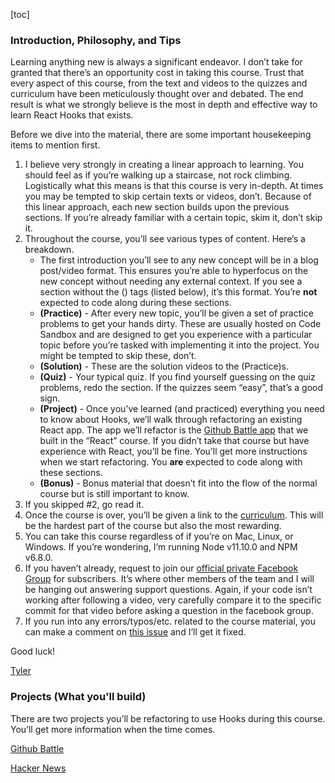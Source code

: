 [toc]

### Introduction, Philosophy, and Tips

Learning anything new is always a significant endeavor. I don’t take for granted that there’s an opportunity cost in taking this course. Trust that every aspect of this course, from the text and videos to the quizzes and curriculum have been meticulously thought over and debated. The end result is what we strongly believe is the most in depth and effective way to learn React Hooks that exists.

Before we dive into the material, there are some important housekeeping items to mention first.

1. I believe very strongly in creating a linear approach to learning. You should feel as if you’re walking up a staircase, not rock climbing. Logistically what this means is that this course is very in-depth. At times you may be tempted to skip certain texts or videos, don’t. Because of this linear approach, each new section builds upon the previous sections. If you’re already familiar with a certain topic, skim it, don’t skip it.
2. Throughout the course, you’ll see various types of content. Here’s a breakdown.
   - The first introduction you’ll see to any new concept will be in a blog post/video format. This ensures you’re able to hyperfocus on the new concept without needing any external context. If you see a section without the () tags (listed below), it’s this format. You’re **not** expected to code along during these sections.
   - **(Practice)** - After every new topic, you’ll be given a set of practice problems to get your hands dirty. These are usually hosted on Code Sandbox and are designed to get you experience with a particular topic before you’re tasked with implementing it into the project. You might be tempted to skip these, don’t.
   - **(Solution)** - These are the solution videos to the (Practice)s.
   - **(Quiz)** - Your typical quiz. If you find yourself guessing on the quiz problems, redo the section. If the quizzes seem “easy”, that’s a good sign.
   - **(Project)** - Once you’ve learned (and practiced) everything you need to know about Hooks, we’ll walk through refactoring an existing React app. The app we’ll refactor is the [Github Battle app](https://tm.dev/react-course-project/) that we built in the “React” course. If you didn’t take that course but have experience with React, you’ll be fine. You’ll get more instructions when we start refactoring. You **are** expected to code along with these sections.
   - **(Bonus)** - Bonus material that doesn’t fit into the flow of the normal course but is still important to know.
3. If you skipped #2, go read it.
4. Once the course is over, you’ll be given a link to the [curriculum](https://github.com/tylermcginnis/react-hooks-course-curriculum). This will be the hardest part of the course but also the most rewarding.
5. You can take this course regardless of if you’re on Mac, Linux, or Windows. If you’re wondering, I’m running Node v11.10.0 and NPM v6.8.0.
6. If you haven’t already, request to join our [official private Facebook Group](https://www.facebook.com/groups/tylermcginnis/) for subscribers. It’s where other members of the team and I will be hanging out answering support questions. Again, if your code isn’t working after following a video, very carefully compare it to the specific commit for that video before asking a question in the facebook group.
7. If you run into any errors/typos/etc. related to the course material, you can make a comment on [this issue](https://github.com/tylermcginnis/react-hooks-course/issues/1) and I’ll get it fixed.

Good luck!

[Tyler](https://twitter.com/tylermcginnis)



### Projects (What you'll build)

There are two projects you’ll be refactoring to use Hooks during this course. You’ll get more information when the time comes.

[Github Battle](https://github-battle.ui.dev/)

[Hacker News](https://hn.ui.dev/)

